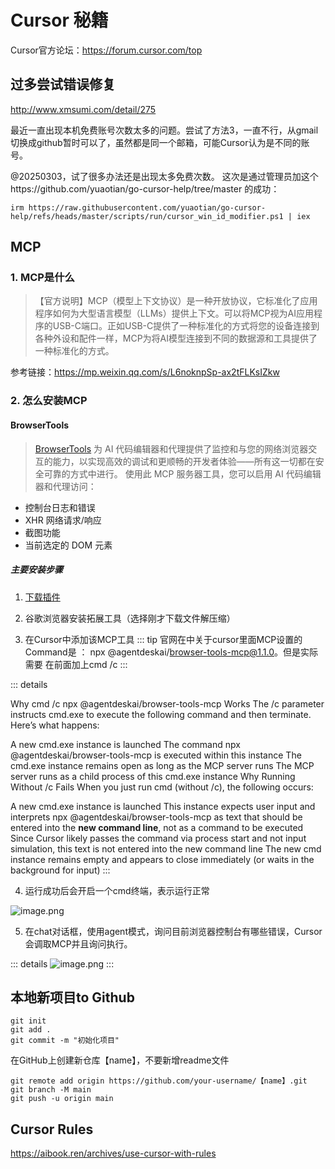 # Cursor 秘籍

Cursor官方论坛：https://forum.cursor.com/top

## 过多尝试错误修复

http://www.xmsumi.com/detail/275

最近一直出现本机免费账号次数太多的问题。尝试了方法3，一直不行，从gmail切换成github暂时可以了，虽然都是同一个邮箱，可能Cursor认为是不同的账号。

@20250303，试了很多办法还是出现太多免费次数。
这次是通过管理员加这个https://github.com/yuaotian/go-cursor-help/tree/master 的成功：

``` 
irm https://raw.githubusercontent.com/yuaotian/go-cursor-help/refs/heads/master/scripts/run/cursor_win_id_modifier.ps1 | iex
```

## MCP

### 1. MCP是什么

> 【官方说明】MCP（模型上下文协议）是一种开放协议，它标准化了应用程序如何为大型语言模型（LLMs）提供上下文。可以将MCP视为AI应用程序的USB-C端口。正如USB-C提供了一种标准化的方式将您的设备连接到各种外设和配件一样，MCP为将AI模型连接到不同的数据源和工具提供了一种标准化的方式。

参考链接：https://mp.weixin.qq.com/s/L6noknpSp-ax2tFLKsIZkw

### 2. 怎么安装MCP
#### BrowserTools

> [BrowserTools](https://browsertools.agentdesk.ai/installation) 为 AI 代码编辑器和代理提供了监控和与您的网络浏览器交互的能力，以实现高效的调试和更顺畅的开发者体验——所有这一切都在安全可靠的方式中进行。
> 使用此 MCP 服务器工具，您可以启用 AI 代码编辑器和代理访问：

 * 控制台日志和错误
 * XHR 网络请求/响应
 * 截图功能
 * 当前选定的 DOM 元素

##### 主要安装步骤
1. [下载插件](https://github.com/AgentDeskAI/browser-tools-mcp/releases/download/v1.1.0/chrome-extension-v1-1-0.zip)

2. 谷歌浏览器安装拓展工具（选择刚才下载文件解压缩）

3. 在Cursor中添加该MCP工具
::: tip
官网在中关于cursor里面MCP设置的Command是 ：
npx @agentdeskai/browser-tools-mcp@1.1.0。但是实际需要
在前面加上cmd /c 
:::

::: details

Why cmd /c npx @agentdeskai/browser-tools-mcp Works
The /c parameter instructs cmd.exe to execute the following command and then terminate. Here’s what happens:

A new cmd.exe instance is launched
The command npx @agentdeskai/browser-tools-mcp is executed within this instance
The cmd.exe instance remains open as long as the MCP server runs
The MCP server runs as a child process of this cmd.exe instance
Why Running Without /c Fails
When you just run cmd (without /c), the following occurs:

A new cmd.exe instance is launched
This instance expects user input and interprets npx @agentdeskai/browser-tools-mcp as text that should be entered into the **new command line**, not as a command to be executed
Since Cursor likely passes the command via process start and not input simulation, this text is not entered into the new command line
The new cmd instance remains empty and appears to close immediately (or waits in the background for input)
:::

4. 运行成功后会开启一个cmd终端，表示运行正常

![image.png](https://cloudflare-imgbed-1d8.pages.dev/file/1740980667832_image.png)

5. 在chat对话框，使用agent模式，询问目前浏览器控制台有哪些错误，Cursor会调取MCP并且询问执行。

::: details
![image.png](https://cloudflare-imgbed-1d8.pages.dev/file/1740980764008_image.png)
:::


## 本地新项目to Github

```
git init
git add .
git commit -m "初始化项目"
```
在GitHub上创建新仓库【name】，不要新增readme文件

```
git remote add origin https://github.com/your-username/【name】.git
git branch -M main
git push -u origin main
```

## Cursor Rules

https://aibook.ren/archives/use-cursor-with-rules